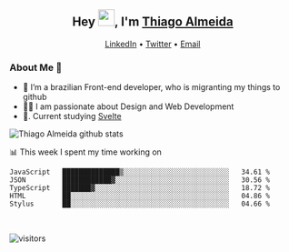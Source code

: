 

<h2 align="center">Hey <img src="https://github.com/TheDudeThatCode/TheDudeThatCode/blob/master/Assets/Hi.gif" width="29px">, I'm <a href="https://www.linkedin.com/in/thiago-almeida-69785569/">Thiago Almeida</a></h2>
<p align="center">
  <a href="https://www.linkedin.com/in/thiago-almeida-69785569/">LinkedIn</a> •
  <a href="https://twitter.com/thiagoloal">Twitter</a> •
  <a href="mailto:thiagoloal@gmail.com">Email</a>
</p>

### About Me 🚀
- 🌱  I’m a brazilian Front-end developer, who is migranting my things to github</br>
- 👨‍💻  I am passionate about Design and Web Development</br>
- 📖. Current studying [Svelte](https://svelte.dev/)&nbsp;&nbsp;

![Thiago Almeida github stats](https://github-readme-stats.vercel.app/api?username=thiagoloal&show_icons=true&hide_border=true)&nbsp;&nbsp;

📊 This week I spent my time working on
<!--START_SECTION:waka-->
```text
JavaScript   ██████████████▒░░░░░░░░░░░░░░░░░░░░░░░░░░   34.61 % 
JSON         ████████████▓░░░░░░░░░░░░░░░░░░░░░░░░░░░░   30.56 % 
TypeScript   ███████▓░░░░░░░░░░░░░░░░░░░░░░░░░░░░░░░░░   18.72 % 
HTML         ██░░░░░░░░░░░░░░░░░░░░░░░░░░░░░░░░░░░░░░░   04.86 % 
Stylus       ██░░░░░░░░░░░░░░░░░░░░░░░░░░░░░░░░░░░░░░░   04.66 % 
```
<!--END_SECTION:waka-->

<br />

![visitors](https://visitor-badge.laobi.icu/badge?page_id=thiagoloal.thiagoloal)
